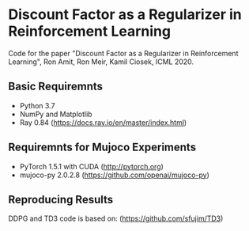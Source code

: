 # Discount Factor as a Regularizer in Reinforcement Learning

Code for the paper "Discount Factor as a Regularizer in Reinforcement Learning", Ron Amit, Ron Meir, Kamil Ciosek, ICML 2020.

## Basic Requiremnts

- Python 3.7
- NumPy and Matplotlib
- Ray  0.84 (https://docs.ray.io/en/master/index.html)

## Requiremnts for Mujoco Experiments

- PyTorch 1.5.1 with CUDA (http://pytorch.org)
- mujoco-py 2.0.2.8 (https://github.com/openai/mujoco-py)


## Reproducing Results



DDPG and TD3 code is based on: (https://github.com/sfujim/TD3)
